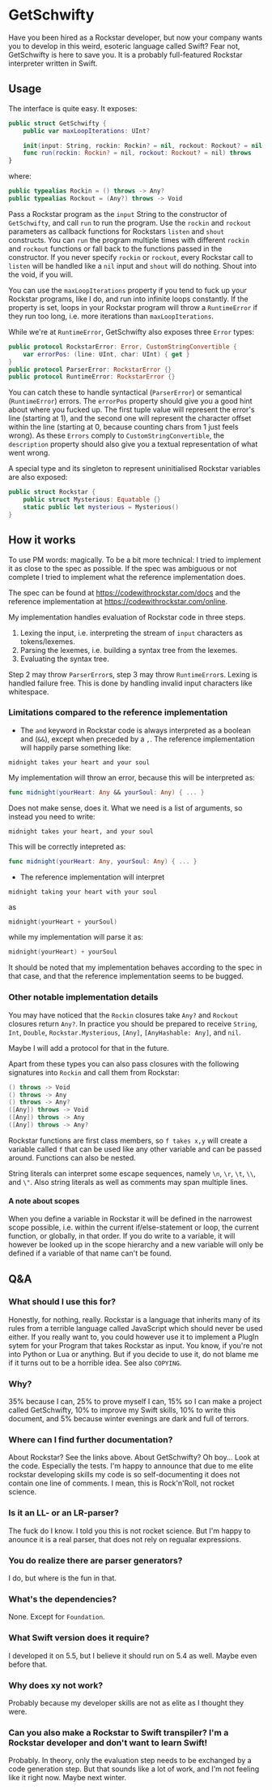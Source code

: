 # GetSchwifty

Have you been hired as a Rockstar developer, but now your company wants you to develop in this weird, esoteric language called Swift?
Fear not, GetSchwifty is here to save you.
It is a probably full-featured Rockstar interpreter written in Swift.

## Usage
The interface is quite easy.
It exposes:
```swift
public struct GetSchwifty {
    public var maxLoopIterations: UInt?

    init(input: String, rockin: Rockin? = nil, rockout: Rockout? = nil) throws
    func run(rockin: Rockin? = nil, rockout: Rockout? = nil) throws
}
```
where:
```swift
public typealias Rockin = () throws -> Any?
public typealias Rockout = (Any?) throws -> Void
```
Pass a Rockstar program as the `input` String to the constructor of `GetSchwifty`, and call `run` to run the program.
Use the `rockin` and `rockout` parameters as callback functions for Rockstars `listen` and `shout` constructs.
You can `run` the program multiple times with different `rockin` and `rockout` functions or fall back to the functions passed in the constructor.
If you never specify `rockin` or `rockout`, every Rockstar call to `listen` will be handled like a `nil` input and `shout` will do nothing.
Shout into the void, if you will.

You can use the `maxLoopIterations` property if you tend to fuck up your Rockstar programs, like I do, and run into infinite loops constantly.
If the property is set, loops in your Rockstar program will throw a `RuntimeError` if they run too long, i.e. more iterations than `maxLoopIterations`.

While we're at `RuntimeError`, GetSchwifty also exposes three `Error` types:
```swift
public protocol RockstarError: Error, CustomStringConvertible {
    var errorPos: (line: UInt, char: UInt) { get }
}
public protocol ParserError: RockstarError {}
public protocol RuntimeError: RockstarError {}
```
You can catch these to handle syntactical (`ParserError`) or semantical (`RuntimeError`) errors.
The `errorPos` property should give you a good hint about where you fucked up.
The first tuple value will represent the error's line (starting at 1), and the second one will represent the character offset within the line (starting at 0, because counting chars from 1 just feels wrong).
As these `Errors` comply to `CustomStringConvertible`, the `description` property should also give you a textual representation of what went wrong.

A special type and its singleton to represent uninitialised Rockstar variables are also exposed:
```swift
public struct Rockstar {
    public struct Mysterious: Equatable {}
    static public let mysterious = Mysterious()
}
```

## How it works
To use PM words: magically.
To be a bit more technical:
I tried to implement it as close to the spec as possible.
If the spec was ambiguous or not complete I tried to implement what the reference implementation does.

The spec can be found at https://codewithrockstar.com/docs and the reference implementation at https://codewithrockstar.com/online.

My implementation handles evaluation of Rockstar code in three steps.
1. Lexing the input, i.e. interpreting the stream of `input` characters as tokens/lexemes.
1. Parsing the lexemes, i.e. building a syntax tree from the lexemes.
1. Evaluating the syntax tree.

Step 2 may throw `ParserError`s, step 3 may throw `RuntimeError`s.
Lexing is handled failure free. This is done by handling invalid input characters like whitespace.

### Limitations compared to the reference implementation
* The `and` keyword in Rockstar code is always interpreted as a boolean and (`&&`), except when preceded by a `,`.
The reference implementation will happily parse something like:
```rockstar
midnight takes your heart and your soul
```
My implementation will throw an error, because this will be interpreted as:
```swift
func midnight(yourHeart: Any && yourSoul: Any) { ... }
```
Does not make sense, does it.
What we need is a list of arguments, so instead you need to write:
```rockstar
midnight takes your heart, and your soul
```
This will be correctly intepreted as:
```swift
func midnight(yourHeart: Any, yourSoul: Any) { ... }
```

* The reference implementation will interpret
```rockstar
midnight taking your heart with your soul
```
as
```swift
midnight(yourHeart + yourSoul)
```
while my implementation will parse it as:
```swift
midnight(yourHeart) + yourSoul
```
It should be noted that my implementation behaves according to the spec in that case, and that the reference implementation seems to be bugged.

### Other notable implementation details
You may have noticed that the `Rockin` closures take `Any?` and `Rockout` closures return `Any?`.
In practice you should be prepared to receive `String`, `Int`, `Double`, `Rockstar.Mysterious`, `[Any]`, `[AnyHashable: Any]`, and `nil`.

Maybe I will add a protocol for that in the future.

Apart from these types you can also pass closures with the following signatures into `Rockin` and call them from Rockstar:
```swift
() throws -> Void
() throws -> Any
() throws -> Any?
([Any]) throws -> Void
([Any]) throws -> Any
([Any]) throws -> Any?
```

Rockstar functions are first class members, so `f takes x,y` will create a variable called `f` that can be used like any other variable and can be passed around.
Functions can also be nested.

String literals can interpret some escape sequences, namely `\n`, `\r`, `\t`, `\\`, and `\"`.
Also string literals as well as comments may span multiple lines.

#### A note about scopes
When you define a variable in Rockstar it will be defined in the narrowest scope possible, i.e. within the current if/else-statement or loop, the current function, or globally, in that order.
If you do write to a variable, it will however be looked up in the scope hierarchy and a new variable will only be defined if a variable of that name can't be found.

## Q&A
### What should I use this for?
Honestly, for nothing, really. Rockstar is a language that inherits many of its rules from a terrible language called JavaScript which should never be used either.
If you really want to, you could however use it to implement a PlugIn sytem for your Program that takes Rockstar as input. You know, if you're not into Python or Lua or anything.
But if you decide to use it, do not blame me if it turns out to be a horrible idea. See also `COPYING`.

### Why?
35% because I can, 25% to prove myself I can, 15% so I can make a project called GetSchwifty, 10% to improve my Swift skills, 10% to write this document, and 5% because winter evenings are dark and full of terrors.

### Where can I find further documentation?
About Rockstar? See the links above. About GetSchwifty? Oh boy... Look at the code. Especially the tests. I'm happy to announce that due to me elite rockstar developing skills my code is so self-documenting it does not contain one line of comments. I mean, this is Rock'n'Roll, not rocket science.

### Is it an LL- or an LR-parser?
The fuck do I know. I told you this is not rocket science. But I'm happy to anounce it is a real parser, that does not rely on regualar expressions.

### You do realize there are parser generators?
I do, but where is the fun in that.

### What's the dependencies?
None. Except for `Foundation`.

### What Swift version does it require?
I developed it on 5.5, but I believe it should run on 5.4 as well. Maybe even before that.

### Why does xy not work?
Probably because my developer skills are not as elite as I thought they were.

### Can you also make a Rockstar to Swift transpiler? I'm a Rockstar developer and don't want to learn Swift!
Probably. In theory, only the evaluation step needs to be exchanged by a code generation step. But that sounds like a lot of work, and I'm not feeling like it right now. Maybe next winter.
